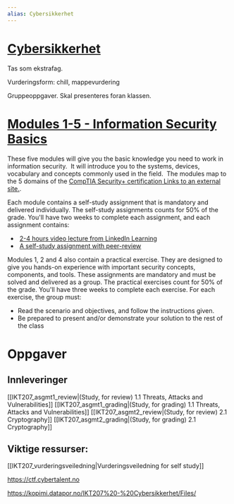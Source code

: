 ```yaml
---
alias: Cybersikkerhet
---
```


# [Cybersikkerhet](https://www.uia.no/studieplaner/topic/IKT207-G) 

Tas som ekstrafag.

Vurderingsform: chill, mappevurdering

Gruppeoppgaver. Skal presenteres foran klassen. 

# [Modules 1-5 - Information Security Basics](https://uia.instructure.com/courses/12512/modules "Modules")

These five modules will give you the basic knowledge you need to work in information security.  It will introduce you to the systems, devices, vocabulary and concepts commonly used in the field.  The modules map to the 5 domains of the [CompTIA Security+ certification Links to an external site.](https://www.comptia.org/certifications/security).  

Each module contains a self-study assignment that is mandatory and delivered individually. The self-study assignments counts for 50% of the grade. You'll have two weeks to complete each assignment, and each assignment contains:

-    [2-4 hours video lecture from LinkedIn Learning](https://uia.instructure.com/courses/12512/pages/video-lectures "Video lectures")
-    [A self-study assignment with peer-review](https://uia.instructure.com/courses/12512/pages/self-study "Self study")

Modules 1, 2 and 4 also contain a practical exercise. They are designed to give you hands-on experience with important security concepts, components, and tools. These assignments are mandatory and must be solved and delivered as a group. The practical exercises count for 50% of the grade. You'll have three weeks to complete each exercise. For each exercise, the group must:

-   Read the scenario and objectives, and follow the instructions given.
-   Be prepared to present and/or demonstrate your solution to the rest of the class


# Oppgaver

## Innleveringer
[[IKT207_asgmt1_review|(Study, for review) 1.1 Threats, Attacks and Vulnerabilities]]
[[IKT207_asgmt1_grading|(Study, for grading) 1.1 Threats, Attacks and Vulnerabilities]]
[[IKT207_asgmt2_review|(Study, for review) 2.1 Cryptography]]
[[IKT207_asgmt2_grading|(Study, for grading) 2.1 Cryptography]]


## Viktige ressurser:
[[IKT207_vurderingsveiledning|Vurderingsveiledning for self study]]

https://ctf.cybertalent.no

https://kopimi.datapor.no/IKT207%20-%20Cybersikkerhet/Files/

